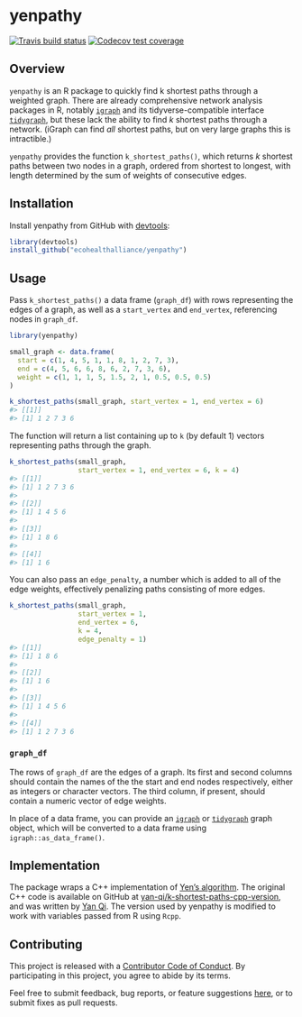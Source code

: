 
<!-- README.md is generated from README.Rmd. Please edit that file -->

# yenpathy

[![Travis build
status](https://travis-ci.org/ecohealthalliance/yenpathy.svg?branch=master)](https://travis-ci.org/ecohealthalliance/yenpathy)
[![Codecov test
coverage](https://codecov.io/gh/ecohealthalliance/yenpathy/branch/master/graph/badge.svg)](https://codecov.io/gh/ecohealthalliance/yenpathy?branch=master)

## Overview

`yenpathy` is an R package to quickly find k shortest paths through a
weighted graph. There are already comprehensive network analysis
packages in R, notably [`igraph`](http://igraph.org/r/) and its
tidyverse-compatible interface
[`tidygraph`](https://github.com/thomasp85/tidygraph), but these lack
the ability to find *k* shortest paths through a network. (iGraph can
find *all* shortest paths, but on very large graphs this is
intractible.)

`yenpathy` provides the function `k_shortest_paths()`, which returns *k*
shortest paths between two nodes in a graph, ordered from shortest to
longest, with length determined by the sum of weights of consecutive
edges.

## Installation

Install yenpathy from GitHub with
[devtools](https://github.com/hadley/devtools):

``` r
library(devtools)
install_github("ecohealthalliance/yenpathy")
```

## Usage

Pass `k_shortest_paths()` a data frame (`graph_df`) with rows
representing the edges of a graph, as well as a `start_vertex` and
`end_vertex`, referencing nodes in `graph_df`.

``` r
library(yenpathy)

small_graph <- data.frame(
  start = c(1, 4, 5, 1, 1, 8, 1, 2, 7, 3),
  end = c(4, 5, 6, 6, 8, 6, 2, 7, 3, 6),
  weight = c(1, 1, 1, 5, 1.5, 2, 1, 0.5, 0.5, 0.5)
)

k_shortest_paths(small_graph, start_vertex = 1, end_vertex = 6)
#> [[1]]
#> [1] 1 2 7 3 6
```

The function will return a list containing up to `k` (by default 1)
vectors representing paths through the graph.

``` r
k_shortest_paths(small_graph,
                 start_vertex = 1, end_vertex = 6, k = 4)
#> [[1]]
#> [1] 1 2 7 3 6
#> 
#> [[2]]
#> [1] 1 4 5 6
#> 
#> [[3]]
#> [1] 1 8 6
#> 
#> [[4]]
#> [1] 1 6
```

You can also pass an `edge_penalty`, a number which is added to all of
the edge weights, effectively penalizing paths consisting of more edges.

``` r
k_shortest_paths(small_graph,
                 start_vertex = 1,
                 end_vertex = 6,
                 k = 4,
                 edge_penalty = 1)
#> [[1]]
#> [1] 1 8 6
#> 
#> [[2]]
#> [1] 1 6
#> 
#> [[3]]
#> [1] 1 4 5 6
#> 
#> [[4]]
#> [1] 1 2 7 3 6
```

### `graph_df`

The rows of `graph_df` are the edges of a graph. Its first and second
columns should contain the names of the the start and end nodes
respectively, either as integers or character vectors. The third column,
if present, should contain a numeric vector of edge weights.

In place of a data frame, you can provide an
[`igraph`](https://igraph.org/r/) or
[`tidygraph`](https://github.com/thomasp85/tidygraph) graph object,
which will be converted to a data frame using `igraph::as_data_frame()`.

## Implementation

The package wraps a C++ implementation of [Yen’s
algorithm](https://en.wikipedia.org/wiki/Yen%27s_algorithm). The
original C++ code is available on GitHub at
[yan-qi/k-shortest-paths-cpp-version](https://github.com/yan-qi/k-shortest-paths-cpp-version),
and was written by [Yan Qi](https://github.com/yan-qi). The version used
by yenpathy is modified to work with variables passed from R using
`Rcpp`.

## Contributing

This project is released with a [Contributor Code of
Conduct](https://github.com/ecohealthalliance/yenpathy/blob/master/CONDUCT.md).
By participating in this project, you agree to abide by its terms.

Feel free to submit feedback, bug reports, or feature suggestions
[here](https://github.com/ecohealthalliance/yenpathy/issues), or to
submit fixes as pull requests.
